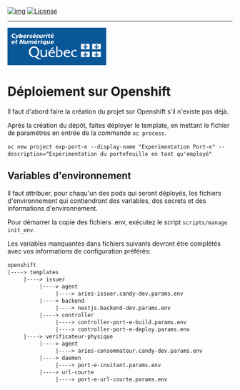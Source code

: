 <!-- ENTETE -->
[![img](https://img.shields.io/badge/Lifecycle-Experimental-339999)](https://www.quebec.ca/gouv/politiques-orientations/vitrine-numeriqc/accompagnement-des-organismes-publics/demarche-conception-services-numeriques)
[![License](https://img.shields.io/badge/Licence-LiLiQ--P-blue)](https://github.com/CQEN-QDCE/.github/blob/main/LICENCE.md)

---

<div>
    <img src="https://github.com/CQEN-QDCE/.github/blob/main/images/mcn.png" />
</div>
<!-- FIN ENTETE -->

# Déploiement sur Openshift 

Il faut d'abord faire la création du projet sur Openshift s'il n'existe pas déjà. 

Après la création du dépôt, faites déployer le template, en mettant le fichier de paramètres en entrée de la commande `oc process`. 

```
oc new project exp-port-e --display-name "Experimentation Port-e" --description="Expérimentation du portefeuille en tant qu'employé" 

```
## Variables d'environnement 

Il faut attribuer, pour chaqu'un des pods qui seront déployés, les fichiers d'environnement qui contiendront des variables, des secrets et des informations d'environnement. 

Pour démarrer la copie des fichiers .env, exécutez le script `scripts/manage init_env`.  

Les variables manquantes dans fichiers suivants devront être complétés avec vos informations de configuration préférés: 

    openshift 
    |----> templates
         |----> issuer 
              |----> agent 
                   |----> aries-issuer.candy-dev.params.env
              |----> backend 
                   |----> nestjs.backend-dev.params.env
              |----> controller 
                   |----> controller-port-e-build.params.env
                   |----> controller-port-e-deploy.params.env
         |----> verificateur-physique
              |----> agent
                   |----> aries-consommateur.candy-dev.params.env
              |----> daemon
                   |----> port-e-invitant.params.env
              |----> url-courte
                   |----> port-e-url-courte.params.env

